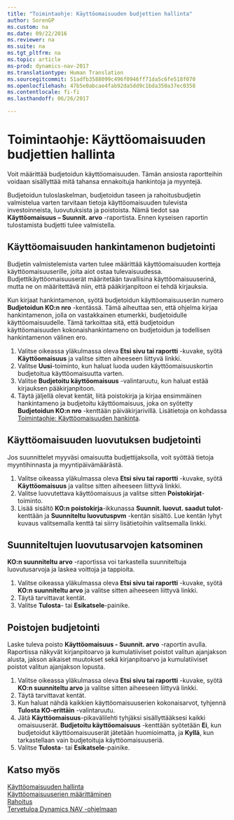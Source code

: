 ```yaml
---
title: "Toimintaohje: Käyttöomaisuuden budjettien hallinta"
author: SorenGP
ms.custom: na
ms.date: 09/22/2016
ms.reviewer: na
ms.suite: na
ms.tgt_pltfrm: na
ms.topic: article
ms-prod: dynamics-nav-2017
ms.translationtype: Human Translation
ms.sourcegitcommit: 51adfb3588099c496f0946ff71da5c6fe518f070
ms.openlocfilehash: 47b5e0abcae4fab92da5dd9c1bda350a37ec0358
ms.contentlocale: fi-fi
ms.lasthandoff: 06/26/2017

---
```


# <a name="how-to-manage-budgets-for-fixed-assets"></a>Toimintaohje: Käyttöomaisuuden budjettien hallinta
Voit määrittää budjetoidun käyttöomaisuuden. Tämän ansiosta raportteihin voidaan sisällyttää mitä tahansa ennakoituja hankintoja ja myyntejä.  

 Budjetoidun tuloslaskelman, budjetoidun taseen ja rahoitusbudjetin valmistelua varten tarvitaan tietoja käyttöomaisuuden tulevista investoinneista, luovutuksista ja poistoista. Nämä tiedot saa **Käyttöomaisuus – Suunnit. arvo** -raportista. Ennen kyseisen raportin tulostamista budjetti tulee valmistella.  

## <a name="to-budget-the-acquisition-cost-of-a-fixed-asset"></a>Käyttöomaisuuden hankintamenon budjetointi
Budjetin valmistelemista varten tulee määrittää käyttöomaisuuden kortteja käyttöomaisuuserille, joita aiot ostaa tulevaisuudessa. Budjettikäyttöomaisuuserät määritetään tavallisina käyttöomaisuuserinä, mutta ne on määritettävä niin, että pääkirjanpitoon ei tehdä kirjauksia.

Kun kirjaat hankintamenon, syötä budjetoidun käyttöomaisuuserän numero **Budjetoidun KO:n nro** -kentässä. Tämä aiheuttaa sen, että ohjelma kirjaa hankintamenon, jolla on vastakkainen etumerkki, budjetoidulle käyttöomaisuudelle. Tämä tarkoittaa sitä, että budjetoidun käyttöomaisuuden kokonaishankintameno on budjetoidun ja todellisen hankintamenon välinen ero.

1. Valitse oikeassa yläkulmassa oleva **Etsi sivu tai raportti** -kuvake, syötä **Käyttöomaisuus** ja valitse sitten aiheeseen liittyvä linkki.
2. Valitse **Uusi**-toiminto, kun haluat luoda uuden käyttöomaisuuskortin budjetoitua käyttöomaisuutta varten.
3. Valitse **Budjetoitu käyttöomaisuus** -valintaruutu, kun haluat estää kirjauksen pääkirjanpitoon.
4. Täytä jäljellä olevat kentät, liitä poistokirja ja kirjaa ensimmäinen hankintameno ja budjetoitu käyttöomaisuus, joka on syötetty **Budjetoidun KO:n nro** -kenttään päiväkirjarivillä. Lisätietoja on kohdassa [Toimintaohje: Käyttöomaisuuden hankinta](fa-how-acquire.md).

## <a name="to-budget-the-disposal-of-a-fixed-asset"></a>Käyttöomaisuuden luovutuksen budjetointi
Jos suunnittelet myyväsi omaisuutta budjettijaksolla, voit syöttää tietoja myyntihinnasta ja myyntipäivämäärästä.

1. Valitse oikeassa yläkulmassa oleva **Etsi sivu tai raportti** -kuvake, syötä **Käyttöomaisuus** ja valitse sitten aiheeseen liittyvä linkki.
2. Valitse luovutettava käyttöomaisuus ja valitse sitten **Poistokirjat**-toiminto.
3. Lisää sisältö **KO:n poistokirja**-ikkunassa **Suunnit. luovut. saadut tulot**-kenttään ja **Suunniteltu luovutuspvm** -kentän sisältö. Lue kentän lyhyt kuvaus valitsemalla kenttä tai siirry lisätietoihin valitsemalla linkki.

## <a name="to-view-projected-disposal-values"></a>Suunniteltujen luovutusarvojen katsominen
**KO:n suunniteltu arvo** -raportissa voi tarkastella suunniteltuja luovutusarvoja ja laskea voittoja ja tappioita.

1. Valitse oikeassa yläkulmassa oleva **Etsi sivu tai raportti** -kuvake, syötä **KO:n suunniteltu arvo** ja valitse sitten aiheeseen liittyvä linkki.
2. Täytä tarvittavat kentät.
3. Valitse **Tulosta**- tai **Esikatsele**-painike.

## <a name="to-budget-depreciation"></a>Poistojen budjetointi
Laske tuleva poisto **Käyttöomaisuus - Suunnit. arvo** -raportin avulla. Raportissa näkyvät kirjanpitoarvo ja kumulatiiviset poistot valitun ajanjakson alusta, jakson aikaiset muutokset sekä kirjanpitoarvo ja kumulatiiviset poistot valitun ajanjakson lopusta.

1. Valitse oikeassa yläkulmassa oleva **Etsi sivu tai raportti** -kuvake, syötä **KO:n suunniteltu arvo** ja valitse sitten aiheeseen liittyvä linkki.
2. Täytä tarvittavat kentät.
3. Kun haluat nähdä kaikkien käyttöomaisuuserien kokonaisarvot, tyhjennä **Tulosta KO-erittäin** -valintaruutu.
4. Jätä **Käyttöomaisuus**-pikavälilehti tyhjäksi sisällyttääksesi kaikki omaisuuserät. **Budjetoitu käyttöomaisuus** -kenttään syötetään **Ei**, kun budjetoidut käyttöomaisuuserät jätetään huomioimatta, ja **Kyllä**, kun tarkastellaan vain budjetoituja käyttöomaisuuseriä.
5. Valitse **Tulosta**- tai **Esikatsele**-painike.

## <a name="see-also"></a>Katso myös
[Käyttöomaisuuden hallinta](fa-manage.md)  
[Käyttöomaisuuserien määrittäminen](fa-setup.md)  
[Rahoitus](finance-setup.md)  
[Tervetuloa Dynamics NAV -ohjelmaan](across-get-started.md)

